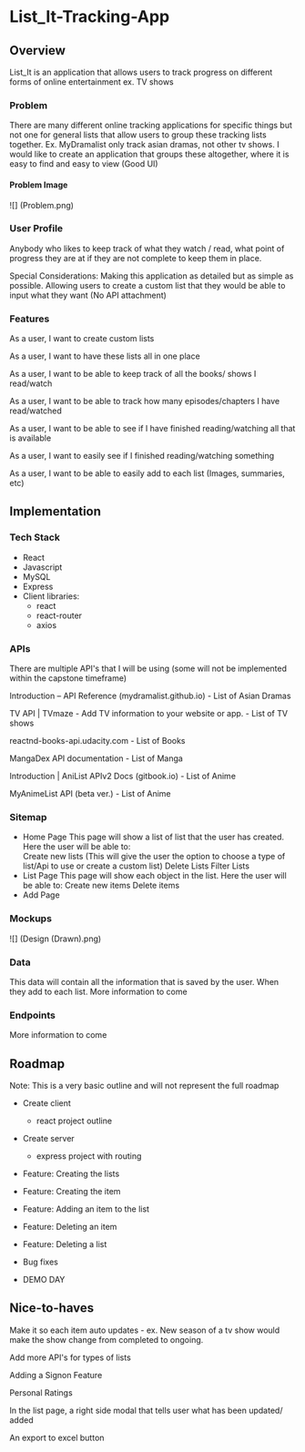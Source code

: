 # List_It-Tracking-App

## Overview

List_It is an application that allows users to track progress on different forms of online entertainment ex. TV shows

### Problem

There are many different online tracking applications for specific things but not one for general lists that allow users to group these tracking lists together. Ex. MyDramalist only track asian dramas, not other tv shows. I would like to create an application that groups these altogether, where it is easy to find and easy to view (Good UI)

#### Problem Image

![] (Problem.png)

### User Profile

Anybody who likes to keep track of what they watch / read, what point of progress they are at if they are not complete to keep them in place.

Special Considerations: Making this application as detailed but as simple as possible. Allowing users to create a custom list that they would be able to input what they want (No API attachment)

### Features

As a user, I want to create custom lists

As a user, I want to have these lists all in one place

As a user, I want to be able to keep track of all the books/ shows I read/watch

As a user, I want to be able to track how many episodes/chapters I have read/watched

As a user, I want to be able to see if I have finished reading/watching all that is available

As a user, I want to easily see if I finished reading/watching something

As a user, I want to be able to easily add to each list (Images, summaries, etc)

## Implementation

### Tech Stack

- React
- Javascript
- MySQL
- Express
- Client libraries:
  - react
  - react-router
  - axios

### APIs

There are multiple API's that I will be using (some will not be implemented within the capstone timeframe)

Introduction – API Reference (mydramalist.github.io) - List of Asian Dramas

TV API | TVmaze - Add TV information to your website or app. - List of TV shows

reactnd-books-api.udacity.com - List of Books

MangaDex API documentation - List of Manga

Introduction | AniList APIv2 Docs (gitbook.io) - List of Anime

MyAnimeList API (beta ver.) - List of Anime

### Sitemap

- Home Page
  This page will show a list of list that the user has created. Here the user will be able to:  
   Create new lists (This will give the user the option to choose a type of list/Api to use or create a custom list)
  Delete Lists
  Filter Lists
- List Page
  This page will show each object in the list. Here the user will be able to:
  Create new items
  Delete items
- Add Page

### Mockups

![] (Design (Drawn).png)

### Data

This data will contain all the information that is saved by the user. When they add to each list.
More information to come

### Endpoints

More information to come

## Roadmap

Note: This is a very basic outline and will not represent the full roadmap

- Create client

  - react project outline

- Create server

  - express project with routing

- Feature: Creating the lists

- Feature: Creating the item

- Feature: Adding an item to the list

- Feature: Deleting an item

- Feature: Deleting a list

- Bug fixes

- DEMO DAY

## Nice-to-haves

Make it so each item auto updates - ex. New season of a tv show would make the show change from completed to ongoing.

Add more API's for types of lists

Adding a Signon Feature

Personal Ratings

In the list page, a right side modal that tells user what has been updated/ added

An export to excel button

